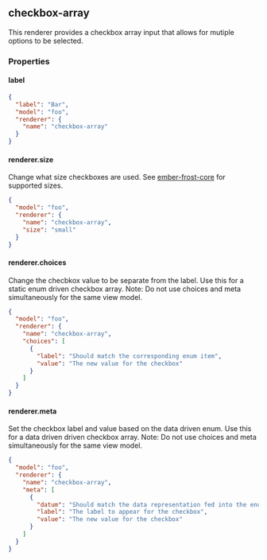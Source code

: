 ## checkbox-array

This renderer provides a checkbox array input that allows for mutiple options to be selected.

### Properties

#### label

```json
{
  "label": "Bar",
  "model": "foo",
  "renderer": {
    "name": "checkbox-array"
  }
}
```

#### renderer.size

Change what size checkboxes are used. See [ember-frost-core](http://ciena-frost.github.io/ember-frost-core/#/checkbox) for supported sizes.

```json
{
  "model": "foo",
  "renderer": {
    "name": "checkbox-array",
    "size": "small"
  }
}
```

#### renderer.choices

Change the checbkox value to be separate from the label. Use this for a static enum driven checkbox array.
Note: Do not use choices and meta simultaneously for the same view model.

```json
{
  "model": "foo",
  "renderer": {
    "name": "checkbox-array",
    "choices": [
      {
        "label": "Should match the corresponding enum item",
        "value": "The new value for the checkbox"
      }
    ]
  }
}
```

#### renderer.meta

Set the checkbox label and value based on the data driven enum. Use this for a data driven driven checkbox array.
Note: Do not use choices and meta simultaneously for the same view model.

```json
{
  "model": "foo",
  "renderer": {
    "name": "checkbox-array",
    "meta": [
      {
        "datum": "Should match the data representation fed into the enum",
        "label": "The label to appear for the checkbox",
        "value": "The new value for the checkbox"
      }
    ]
  }
}
```
